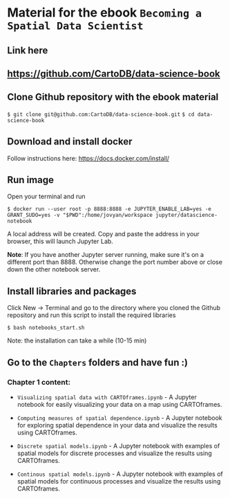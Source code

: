 # Material for the ebook `Becoming a Spatial Data Scientist`

## Link here
## https://github.com/CartoDB/data-science-book

## Clone Github repository with the ebook material

`$ git clone git@github.com:CartoDB/data-science-book.git`
`$ cd data-science-book`

## Download and install docker

Follow instructions here: https://docs.docker.com/install/

## Run image

Open your terminal and run

```
$ docker run --user root -p 8888:8888 -e JUPYTER_ENABLE_LAB=yes -e GRANT_SUDO=yes -v "$PWD":/home/jovyan/workspace jupyter/datascience-notebook
```

A local address will be created. Copy and paste the address in your browser, this will launch Jupyter Lab.

**Note**: If you have another Jupyter server running, make sure it's on a different port than 8888. Otherwise change the port number above or close down the other notebook server.

## Install libraries and packages

Click New -> Terminal and go to the directory where you cloned the Github repository and run this script to install the required libraries

`$ bash notebooks_start.sh`

Note: the installation can take a while (10-15 min)

## Go to the `Chapters` folders and have fun :)

### Chapter 1 content:

- `Visualizing spatial data with CARTOframes.ipynb` - A Jupyter notebook for easily visualizing your data on a map using CARTOframes.

- `Computing measures of spatial dependence.ipynb` - A Jupyter notebook for exploring spatial dependence in your data and visualize the results using CARTOframes.

- `Discrete spatial models.ipynb` - A Jupyter notebook with examples of spatial models for discrete processes and visualize the results using CARTOframes.

- `Continous spatial models.ipynb` - A Jupyter notebook with examples of spatial models for continuous processes and visualize the results using CARTOframes.

